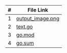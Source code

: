 
| # | File Link | 
| - | -------- |
| 1 | [output_image.png](https://github.com/ACHarrison32/4143-PLC/blob/main/Assignments/P03%20-%202nd/Code%20Files/Text/output_image.png) | 
| 2 | [text.go](https://github.com/ACHarrison32/4143-PLC/blob/main/Assignments/P03%20-%202nd/Code%20Files/Text/text.go) | 
| 3 | [go.mod](https://github.com/ACHarrison32/4143-PLC/blob/main/Assignments/P03%20-%202nd/Code%20Files/Text/go.mod) |
| 4 | [go.sum](https://github.com/ACHarrison32/4143-PLC/blob/main/Assignments/P03%20-%202nd/Code%20Files/Text/go.sum) |
